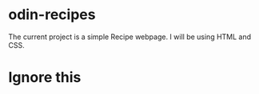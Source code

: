 # odin-recipes

The current project is a simple Recipe webpage. 
I will be using HTML and CSS.

# Ignore this